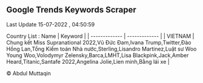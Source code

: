 

## Google Trends Keywords Scraper 
 
Last Update 15-07-2022 , 04:50:59

Country List :
 Name  | Keyword |
| ------------- | ------------- |
| VIETNAM | Chung kết Miss Supranational 2022,Vũ Đức Đam,Ivana Trump,Twitter,Đào Hồng Lan,Tổng Kiểm toán Nhà nước,Sterling,Lisandro Martinez,Luật sư Woo Young Woo,Volodymyr Zelensky,Barca,LMHT,Lisa Blackpink,Jack,Amber Heard,Titanic,Santafe 2022,Angelina Jolie,Lien minh,Bằng lái xe |



© Abdul Muttaqin 
